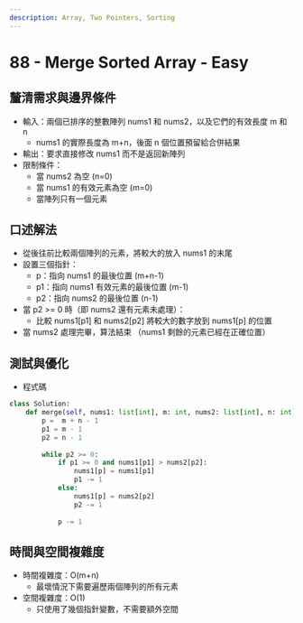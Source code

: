 ```yaml
---
description: Array, Two Pointers, Sorting
---
```


# 88 - Merge Sorted Array - Easy

## 釐清需求與邊界條件

* 輸入：兩個已排序的整數陣列 nums1 和 nums2，以及它們的有效長度 m 和 n
  * nums1 的實際長度為 m+n，後面 n 個位置預留給合併結果
* 輸出：要求直接修改 nums1 而不是返回新陣列
* 限制條件：
  * 當 nums2 為空 (n=0)&#x20;
  * 當 nums1 的有效元素為空 (m=0)&#x20;
  * 當陣列只有一個元素

## 口述解法

* 從後往前比較兩個陣列的元素，將較大的放入 nums1 的末尾
* 設置三個指針：
  * p：指向 nums1 的最後位置 (m+n-1)&#x20;
  * p1：指向 nums1 有效元素的最後位置 (m-1)&#x20;
  * p2：指向 nums2 的最後位置 (n-1)
* 當 p2 >= 0 時（即 nums2 還有元素未處理）：
  * 比較 nums1\[p1] 和 nums2\[p2] 將較大的數字放到 nums1\[p] 的位置
* 當 nums2 處理完畢，算法結束 （nums1 剩餘的元素已經在正確位置）

## 測試與優化

* 程式碼

```python
class Solution:
    def merge(self, nums1: list[int], m: int, nums2: list[int], n: int) -> list[int]:
        p =  m + n - 1
        p1 = m - 1
        p2 = n - 1
        
        while p2 >= 0:
            if p1 >= 0 and nums1[p1] > nums2[p2]:
                nums1[p] = nums1[p1]
                p1 -= 1
            else:
                nums1[p] = nums2[p2]
                p2 -= 1
            
            p -= 1
```

## 時間與空間複雜度

* 時間複雜度：O(m+n)
  * 最壞情況下需要遍歷兩個陣列的所有元素
* 空間複雜度：O(1)
  * 只使用了幾個指針變數，不需要額外空間
